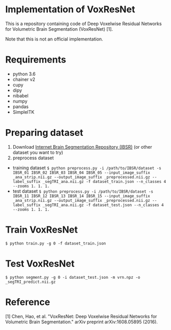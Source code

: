# Implementation of VoxResNet

This is a repository containing code of Deep Voxelwise Residual Networks for Volumetric Brain Segmentation (VoxResNet) [1].

Note that this is not an official implementation.


# Requirements
- python 3.6
- chainer v2
- cupy
- dipy
- nibabel
- numpy
- pandas
- SimpleITK


# Preparing dataset
1. Download [Internet Brain Segmentation Repository (IBSR)](https://www.nitrc.org/frs/download.php/5731/IBSR_V2.0_nifti_stripped.tgz) (or other dataset you want to try)
2. preprocess dataset
  - training dataset
  `$ python preprocess.py -i /path/to/IBSR/dataset -s IBSR_01 IBSR_02 IBSR_03 IBSR_04 IBSR_05 --input_image_suffix _ana_strip.nii.gz --output_image_suffix _preprocessed.nii.gz --label_suffix _segTRI_ana.nii.gz -f dataset_train.json --n_classes 4 --zooms 1. 1. 1.`
  - test dataset
  `$ python preprocess.py -i /path/to/IBSR/dataset -s IBSR_11 IBSR_12 IBSR_13 IBSR_14 IBSR_15 --input_image_suffix _ana_strip.nii.gz --output_image_suffix _preprocessed.nii.gz --label_suffix _segTRI_ana.nii.gz -f dataset_test.json --n_classes 4 --zooms 1. 1. 1.`


# Train VoxResNet
`$ python train.py -g 0 -f dataset_train.json`


# Test VoxResNet
`$ python segment.py -g 0 -i dataset_test.json -m vrn.npz -o _segTRI_predict.nii.gz`


# Reference

[1] Chen, Hao, et al. "VoxResNet: Deep Voxelwise Residual Networks for Volumetric Brain Segmentation." arXiv preprint arXiv:1608.05895 (2016).
